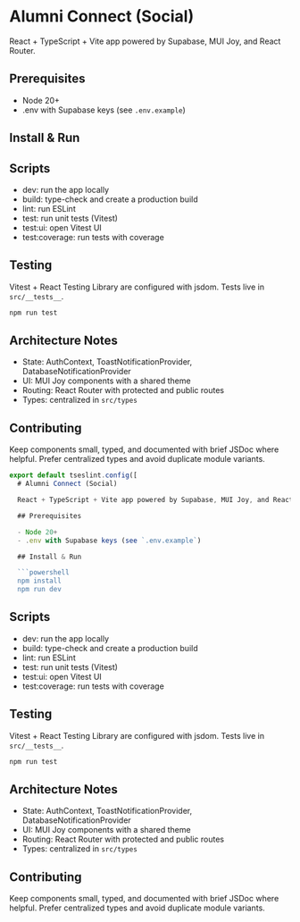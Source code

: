 # Alumni Connect (Social)

React + TypeScript + Vite app powered by Supabase, MUI Joy, and React Router.

## Prerequisites

- Node 20+
- .env with Supabase keys (see `.env.example`)

## Install & Run

## Scripts

- dev: run the app locally
- build: type-check and create a production build
- lint: run ESLint
- test: run unit tests (Vitest)
- test:ui: open Vitest UI
- test:coverage: run tests with coverage

## Testing

Vitest + React Testing Library are configured with jsdom. Tests live in `src/__tests__`.

```powershell
npm run test
```

## Architecture Notes

- State: AuthContext, ToastNotificationProvider, DatabaseNotificationProvider
- UI: MUI Joy components with a shared theme
- Routing: React Router with protected and public routes
- Types: centralized in `src/types`

## Contributing

Keep components small, typed, and documented with brief JSDoc where helpful. Prefer centralized types and avoid duplicate module variants.

```js
export default tseslint.config([
  # Alumni Connect (Social)

  React + TypeScript + Vite app powered by Supabase, MUI Joy, and React Router.

  ## Prerequisites

  - Node 20+
  - .env with Supabase keys (see `.env.example`)

  ## Install & Run

  ```powershell
  npm install
  npm run dev
  ```

  ## Scripts

  - dev: run the app locally
  - build: type-check and create a production build
  - lint: run ESLint
  - test: run unit tests (Vitest)
  - test:ui: open Vitest UI
  - test:coverage: run tests with coverage

  ## Testing

  Vitest + React Testing Library are configured with jsdom. Tests live in `src/__tests__`.

  ```powershell
  npm run test
  ```

  ## Architecture Notes

  - State: AuthContext, ToastNotificationProvider, DatabaseNotificationProvider
  - UI: MUI Joy components with a shared theme
  - Routing: React Router with protected and public routes
  - Types: centralized in `src/types`

  ## Contributing

  Keep components small, typed, and documented with brief JSDoc where helpful. Prefer centralized types and avoid duplicate module variants.